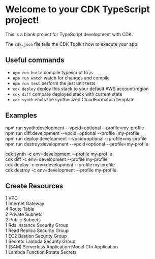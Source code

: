 # Welcome to your CDK TypeScript project!

This is a blank project for TypeScript development with CDK.

The `cdk.json` file tells the CDK Toolkit how to execute your app.

## Useful commands

 * `npm run build`   compile typescript to js
 * `npm run watch`   watch for changes and compile
 * `npm run test`    perform the jest unit tests
 * `cdk deploy`      deploy this stack to your default AWS account/region
 * `cdk diff`        compare deployed stack with current state
 * `cdk synth`       emits the synthesized CloudFormation template

## Examples
npm run synth:development --vpcid=optional --profile=my-profile <br />
npm run diff:development --vpcid=optional --profile=my-profile <br />
npm run deploy:development --vpcid=optional --profile=my-profile <br />
npm run destroy:development --vpcid=optional --profile=my-profile <br />

cdk synth -c env=development --profile my-profile <br />
cdk diff -c env=development --profile my-profile <br />
cdk deploy -c env=development --profile my-profile <br />
cdk destroy -c env=development --profile my-profile <br />

## Create Resources
1 VPC <br />
1 Internet Gateway <br />
4 Route Table <br />
2 Private Subnets <br />
2 Public Subnets <br />
1 Rds Instance Security Group <br />
1 Read Replica Security Group <br />
1 EC2 Bastion Security Group <br />
1 Secrets Lambda Security Group <br />
1 (SAM) Serverless Application Model Cfn Application <br />
1 Lambda Function Rotate Secrets <br />